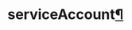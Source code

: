 ---
---
<div class="section" id="serviceaccount">
<h1>serviceAccount<a class="headerlink" href="#serviceaccount" title="Permalink to this headline">¶</a></h1>
</div>
